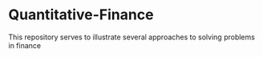 # Quantitative-Finance
This repository serves to illustrate several approaches to solving problems in finance
